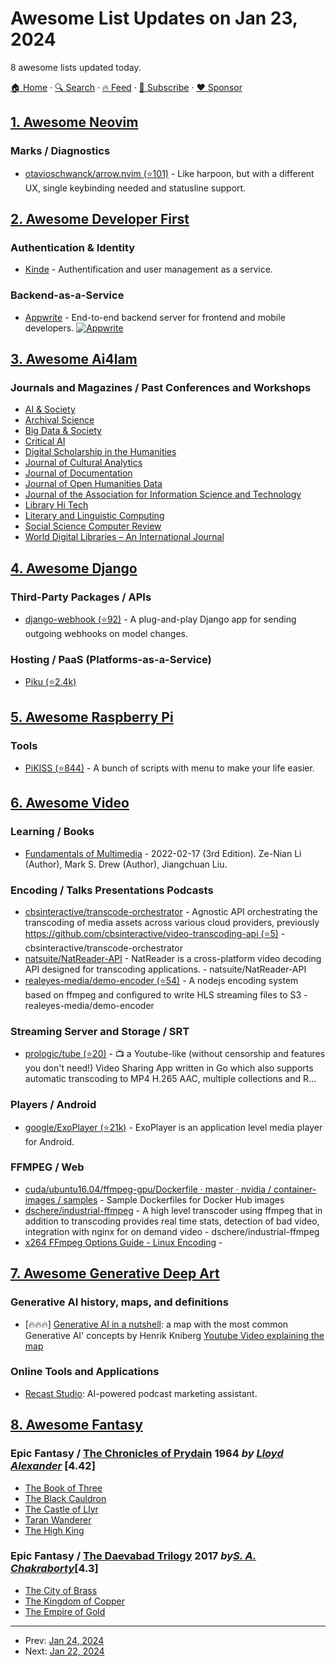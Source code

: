 # Awesome List Updates on Jan 23, 2024

8 awesome lists updated today.

[🏠 Home](/README.md) · [🔍 Search](https://www.trackawesomelist.com/search/) · [🔥 Feed](https://www.trackawesomelist.com/rss.xml) · [📮 Subscribe](https://trackawesomelist.us17.list-manage.com/subscribe?u=d2f0117aa829c83a63ec63c2f&id=36a103854c) · [❤️  Sponsor](https://github.com/sponsors/theowenyoung)



## [1. Awesome Neovim](/content/rockerBOO/awesome-neovim/README.md)

### Marks / Diagnostics

*   [otavioschwanck/arrow.nvim (⭐101)](https://github.com/otavioschwanck/arrow.nvim) - Like harpoon, but with a different UX, single keybinding needed and statusline support.

## [2. Awesome Developer First](/content/agamm/awesome-developer-first/README.md)

### Authentication & Identity

*   [Kinde](https://kinde.com/) - Authentification and user management as a service.

### Backend-as-a-Service

*   [Appwrite](https://appwrite.io/) - End-to-end backend server for frontend and mobile developers. [![Appwrite](https://img.shields.io/github/stars/appwrite/appwrite?style=flat-square\&logo=github\&labelColor=%230D1117\&color=%23161B22)](https://github.com/appwrite/appwrite)

## [3. Awesome Ai4lam](/content/AI4LAM/awesome-ai4lam/README.md)

### Journals and Magazines / Past Conferences and Workshops

*   [AI & Society](https://link.springer.com/journal/146/articles)
*   [Archival Science](https://link.springer.com/journal/10502)
*   [Big Data & Society](https://journals.sagepub.com/home/bds)
*   [Critical AI](https://criticalai.org)
*   [Digital Scholarship in the Humanities](https://academic.oup.com/dsh)
*   [Journal of Cultural Analytics](https://culturalanalytics.org)
*   [Journal of Documentation](https://www.emerald.com/insight/publication/issn/0022-0418)
*   [Journal of Open Humanities Data](https://openhumanitiesdata.metajnl.com)
*   [Journal of the Association for Information Science and Technology](https://asistdl.onlinelibrary.wiley.com/journal/23301643)
*   [Library Hi Tech](https://www.emerald.com/insight/publication/issn/0737-8831)
*   [Literary and Linguistic Computing](https://dl.acm.org/journal/lilc)
*   [Social Science Computer Review](https://journals.sagepub.com/description/SSC)
*   [World Digital Libraries – An International Journal](https://content.iospress.com/journals/world-digital-libraries-an-international-journal)

## [4. Awesome Django](/content/wsvincent/awesome-django/README.md)

### Third-Party Packages / APIs

*   [django-webhook (⭐92)](https://github.com/danihodovic/django-webhook) - A plug-and-play Django app for sending outgoing webhooks on model changes.

### Hosting / PaaS (Platforms-as-a-Service)

*   [Piku (⭐2.4k)](https://github.com/piku/piku)

## [5. Awesome Raspberry Pi](/content/thibmaek/awesome-raspberry-pi/README.md)

### Tools

*   [PiKISS (⭐844)](https://github.com/jmcerrejon/PiKISS) - A bunch of scripts with menu to make your life easier.

## [6. Awesome Video](/content/krzemienski/awesome-video/README.md)

### Learning / Books

*   [Fundamentals of Multimedia](https://www.amazon.com/Fundamentals-Multimedia-Texts-Computer-Science/dp/303062126X/)  - 2022-02-17 (3rd Edition). Ze-Nian Li (Author), Mark S. Drew (Author), Jiangchuan Liu.

### Encoding / Talks Presentations Podcasts

*   [cbsinteractive/transcode-orchestrator](https://github.com/cbsinteractive/transcode-orchestrator)  - Agnostic API orchestrating the transcoding of media assets across various cloud providers, previously [https://github.com/cbsinteractive/video-transcoding-api (⭐5)](https://github.com/cbsinteractive/video-transcoding-api) - cbsinteractive/transcode-orchestrator
*   [natsuite/NatReader-API](https://github.com/natsuite/NatReader-API)  - NatReader is a cross-platform video decoding API designed for transcoding applications. - natsuite/NatReader-API
*   [realeyes-media/demo-encoder (⭐54)](https://github.com/realeyes-media/demo-encoder)  - A nodejs encoding system based on ffmpeg and configured to write HLS streaming files to S3 - realeyes-media/demo-encoder

### Streaming Server and Storage / SRT

*   [prologic/tube (⭐20)](https://github.com/prologic/tube)  - 📺 a Youtube-like (without censorship and features you don't need!) Video Sharing App written in Go which also supports automatic transcoding to MP4 H.265 AAC, multiple collections and R...

### Players / Android

*   [google/ExoPlayer (⭐21k)](https://github.com/google/ExoPlayer)  - ExoPlayer is an application level media player for Android.

### FFMPEG / Web

*   [cuda/ubuntu16.04/ffmpeg-gpu/Dockerfile · master · nvidia / container-images / samples](https://gitlab.com/nvidia/container-images/samples/blob/master/cuda/ubuntu16.04/ffmpeg-gpu/Dockerfile)  - Sample Dockerfiles for Docker Hub images
*   [dschere/industrial-ffmpeg](https://github.com/dschere/industrial-ffmpeg)  - A high level transcoder using ffmpeg that in addition to transcoding provides real time stats, detection of bad video, integration with nginx for on demand video - dschere/industrial-ffmpeg
*   [x264 FFmpeg Options Guide - Linux Encoding](https://sites.google.com/site/linuxencoding/x264-ffmpeg-mapping)  -

## [7. Awesome Generative Deep Art](/content/filipecalegario/awesome-generative-deep-art/README.md)

### Generative AI history, maps, and definitions

*   \[🔥🔥🔥] [Generative AI in a nutshell](https://blog.crisp.se/wp-content/uploads/2024/01/generative-AI-in-a-nutshell.png): a map with the most common Generative AI' concepts by Henrik Kniberg [Youtube Video explaining the map](https://www.youtube.com/watch?v=2IK3DFHRFfw)

### Online Tools and Applications

*   [Recast Studio](https://recast.studio): AI-powered podcast marketing assistant.

## [8. Awesome Fantasy](/content/RichardLitt/awesome-fantasy/README.md)

### Epic Fantasy / [The Chronicles of Prydain](https://en.wikipedia.org/wiki/The_Chronicles_of_Prydain) 1964 *by [Lloyd Alexander](https://en.wikipedia.org/wiki/Lloyd_Alexander)* [4.42]

*   [The Book of Three](https://www.goodreads.com/book/show/24780.The_Book_of_Three)
*   [The Black Cauldron](https://www.goodreads.com/book/show/24784.The_Black_Cauldron)
*   [The Castle of Llyr](https://www.goodreads.com/book/show/24779.The_Castle_of_Llyr)
*   [Taran Wanderer](https://www.goodreads.com/book/show/24782.Taran_Wanderer)
*   [The High King](https://www.goodreads.com/book/show/24781.The_High_King)

### Epic Fantasy / [The Daevabad Trilogy](https://www.goodreads.com/series/211584-the-daevabad-trilogy) 2017 *by[S. A. Chakraborty](https://en.wikipedia.org/wiki/S._A._Chakraborty)*[4.3]

*   [The City of Brass](https://www.goodreads.com/book/show/32718027-the-city-of-brass)
*   [The Kingdom of Copper](https://www.goodreads.com/book/show/39988431-the-kingdom-of-copper)
*   [The Empire of Gold](https://www.goodreads.com/book/show/52166786-the-empire-of-gold)

---

- Prev: [Jan 24, 2024](/content/2024/01/24/README.md)
- Next: [Jan 22, 2024](/content/2024/01/22/README.md)